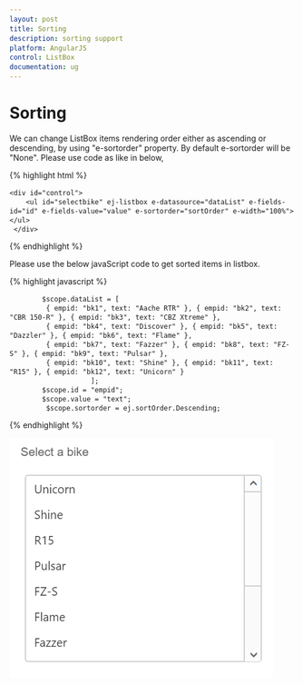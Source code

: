 ```yaml
---
layout: post
title: Sorting
description: sorting support
platform: AngularJS
control: ListBox
documentation: ug
---
```


# Sorting

We can change ListBox items rendering order either as ascending or descending, by using "e-sortorder" property. By default e-sortorder will be "None". Please use code as like in below,

 {% highlight html %}

    <div id="control">
        <ul id="selectbike" ej-listbox e-datasource="dataList" e-fields-id="id" e-fields-value="value" e-sortorder="sortOrder" e-width="100%"></ul>
     </div>

 {% endhighlight %} 

 Please use the below javaScript code to get sorted items in listbox.

 {% highlight javascript %}

            $scope.dataList = [
             { empid: "bk1", text: "Aache RTR" }, { empid: "bk2", text: "CBR 150-R" }, { empid: "bk3", text: "CBZ Xtreme" },
             { empid: "bk4", text: "Discover" }, { empid: "bk5", text: "Dazzler" }, { empid: "bk6", text: "Flame" },
             { empid: "bk7", text: "Fazzer" }, { empid: "bk8", text: "FZ-S" }, { empid: "bk9", text: "Pulsar" },
             { empid: "bk10", text: "Shine" }, { empid: "bk11", text: "R15" }, { empid: "bk12", text: "Unicorn" }
                        ];
            $scope.id = "empid";
            $scope.value = "text";
             $scope.sortorder = ej.sortOrder.Descending;

   {% endhighlight %}

   ![](Sorting-Images\img1.png)